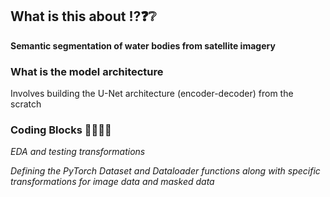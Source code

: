 ## What is this about ⁉️❓❔
**Semantic segmentation of water bodies from satellite imagery**

### What is the model architecture 
Involves building the U-Net architecture (encoder-decoder) from the scratch

### Coding Blocks 👩‍💻👩‍💻
*EDA and testing transformations*

*Defining the PyTorch Dataset and Dataloader functions along with specific transformations for image data and masked data*
